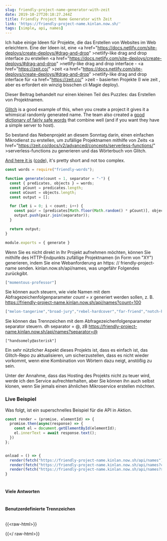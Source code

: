 ```yaml
---
slug: friendly-project-name-generator-with-zeit
date: 2019-10-27T20:18:27.244Z
title: Friendly Project Name Generator with Zeit
link: 'https://friendly-project-name.kinlan.now.sh/'
tags: [simple, api, names]
---
```


Ich habe einige Ideen für Projekte, die das Erstellen von Websites im Web erleichtern. Eine der Ideen ist, eine <a <span class="notranslate">href=&quot;https://docs.netlify.com/site-deploys/create-deploys/#drag-and-drop&quot; &gt;netlify-like drag and drop interface</a> zu erstellen <a <span class="notranslate">href=&quot;https://docs.netlify.com/site-deploys/create-deploys/#drag-and-drop&quot; &gt;netlify-like drag and drop interface</a> - <a <span class="notranslate">href=&quot;https://zeit.co/&quot; &gt;zeit</a> <a <span class="notranslate">href=&quot;https://docs.netlify.com/site-deploys/create-deploys/#drag-and-drop&quot; &gt;netlify-like drag and drop interface</a> für <a <span class="notranslate">href=&quot;https://zeit.co/&quot; &gt;zeit</a> - basierten Projekte (I wie zeit , aber es erfordert ein winzig bisschen cli Magie deploy).

Dieser Beitrag behandelt nur einen kleinen Teil des Puzzles: das Erstellen von Projektnamen.

<a href="https://glitch.com/">Glitch</a> is a good example of this, when you create a project it gives it a whimsical randomly generated name. The team also created a <a href="https://github.com/FogCreek/friendly-words">good dictionary of fairly safe words</a> that combine well (and if you want they have a simple server to host).

So bestand das Nebenprojekt an diesem Sonntag darin, einen einfachen Mikrodienst zu erstellen, um zufällige Projektnamen mithilfe von Zeits <a <span class="notranslate">href=&quot;https://zeit.co/docs/v2/advanced/concepts/serverless-functions/&quot; &gt;serverless-functions</a> zu generieren und das Wörterbuch von Glitch.

<a href="https://friendly-project-name.kinlan.now.sh/">And here it is</a> (<a href="https://github.com/PaulKinlan/friendly-project-name-generator">code</a>), it's pretty short and not too complex.

```javascript
const words = require("friendly-words");

function generate(count = 1, separator = "-") {
  const { predicates, objects } = words;
  const pCount = predicates.length;
  const oCount = objects.length;
  const output = [];

  for (let i = 0; i < count; i++) {
    const pair = [predicates[Math.floor(Math.random() * pCount)], objects[Math.floor(Math.random() * oCount)]];
    output.push(pair.join(separator));
  }

  return output;
}

module.exports = { generate }
```

Wenn Sie es nicht direkt in Ihr Projekt aufnehmen möchten, können Sie mithilfe des HTTP-Endpunkts zufällige Projektnamen (in Form von &quot;XY&quot;) generieren, indem Sie eine Webanforderung an https: // friendly-project-name senden. kinlan.now.sh/api/names, was ungefähr Folgendes zurückgibt.

```javascript
["momentous-professor"]
```

Sie können auch steuern, wie viele Namen mit dem Abfragezeichenfolgenparameter <i>count = x</i> generiert werden sollen, z. B. https://friendly-project-name.kinlan.now.sh/api/names?count=100

```javascript
["melon-tangerine","broad-jury","rebel-hardcover","far-friend","notch-hornet","principled-wildcat","level-pilot","steadfast-bovid","holistic-plant","expensive-ulna","sixth-gear","political-wrench","marred-spatula","aware-weaver","awake-pair","nosy-hub","absorbing-petunia","rhetorical-birth","paint-sprint","stripe-reward","fine-guardian","coconut-jumbo","spangle-eye","sudden-euphonium","familiar-fossa","third-seaplane","workable-cough","hot-light","diligent-ceratonykus","literate-cobalt","tranquil-sandalwood","alabaster-pest","sage-detail","mousy-diascia","burly-food","fern-pie","confusion-capybara","harsh-asterisk","simple-triangle","brindle-collard","destiny-poppy","power-globeflower","ruby-crush","absorbed-trollius","meadow-blackberry","fierce-zipper","coal-mailbox","sponge-language","snow-lawyer","adjoining-bramble","deserted-flower","able-tortoise","equatorial-bugle","neat-evergreen","pointy-quart","occipital-tax","balsam-fork","dear-fairy","polished-produce","darkened-gondola","sugar-pantry","broad-slouch","safe-cormorant","foregoing-ostrich","quasar-mailman","glittery-marble","abalone-titanosaurus","descriptive-arch","nickel-ostrich","historical-candy","mire-mistake","painted-eater","pineapple-sassafras","pastoral-thief","holy-waterlily","mewing-humor","bubbly-cave","pepper-situation","nosy-colony","sprout-aries","cyan-bestseller","humorous-plywood","heavy-beauty","spiral-riverbed","gifted-income","lead-kiwi","pointed-catshark","ninth-ocean","purple-toucan","tundra-cut","coal-geography","icy-lunaria","agate-wildcat","respected-garlic","polar-almandine","periodic-narcissus","carbonated-waiter","lavish-breadfruit","confirmed-brand","repeated-period"]
```

Sie können das Trennzeichen mit dem Abfragezeichenfolgenparameter separator steuern. dh separator = @, zB https://friendly-project-name.kinlan.now.sh/api/names?separator=@

```
["handsomely@asterisk"]
```

Ein sehr nützlicher Aspekt dieses Projekts ist, dass es einfach ist, das Glitch-Repo zu aktualisieren, um sicherzustellen, dass es nicht wieder vorkommt, wenn eine Kombination von Wörtern dazu neigt, anstößig zu sein.

Unter der Annahme, dass das Hosting des Projekts nicht zu teuer wird, werde ich den Service aufrechterhalten, aber Sie können ihn auch selbst klonen, wenn Sie jemals einen ähnlichen Mikroservice erstellen möchten.

### Live Beispiel

Was folgt, ist ein superschnelles Beispiel für die API in Aktion.

```javascript
const render = (promise, elementId) => {
  promise.then(async(response) => {
    const el = document.getElementById(elementId);
    el.innerText = await response.text();
  })
};


onload = () => {
  render(fetch("https://friendly-project-name.kinlan.now.sh/api/names"), "basic");
  render(fetch("https://friendly-project-name.kinlan.now.sh/api/names?count=100"), "many");
  render(fetch("https://friendly-project-name.kinlan.now.sh/api/names?separator=@"), "separator");
}
```

####
<pre id="basic"></pre>

#### Viele Antworten
<pre id="many"></pre>

#### Benutzerdefinierte Trennzeichen
<pre id="separator"></pre>

{{&lt;raw-html&gt;}}

<style>
pre {
  overflow: auto;
}
</style>
<script>
const render = (promise, elementId) => {
  promise.then(async(response) => {
    const el = document.getElementById(elementId);
    el.innerText = await response.text();
  })
};

addEventListener (&#39;load&#39;, () =&gt; {render (fetch (&quot;https://friendly-project-name.kinlan.now.sh/api/names&quot;), &quot;basic&quot;); render (fetch (&quot;https: //friendly-project-name.kinlan.now.sh/api/names?count=100 &quot;),&quot; many &quot;); render (fetch (&quot; https://friendly-project-name.kinlan.now.sh/ api / names? separator = @ &quot;),&quot; separator &quot;);});
</script>

{{&lt;/ raw-html&gt;}}
